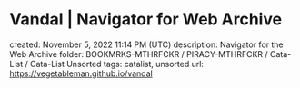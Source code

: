 # Vandal | Navigator for Web Archive

created: November 5, 2022 11:14 PM (UTC)
description: Navigator for the Web Archive
folder: BOOKMRKS-MTHRFCKR / PIRACY-MTHRFCKR / Cata-List / Cata-List Unsorted
tags: catalist, unsorted
url: https://vegetableman.github.io/vandal